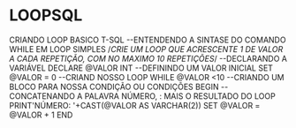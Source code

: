# LOOPSQL
CRIANDO LOOP BASICO T-SQL
--ENTENDENDO A SINTASE DO COMANDO WHILE EM LOOP SIMPLES
/*CRIE UM LOOP QUE ACRESCENTE 1 DE VALOR A CADA REPETIÇÃO, COM NO MAXIMO 10 REPETIÇÕES*/
--DECLARANDO A VARIÁVEL 
DECLARE @VALOR INT
--DEFININDO UM VALOR INICIAL
SET @VALOR = 0
--CRIAND NOSSO LOOP
WHILE @VALOR <10
--CRIANDO UM BLOCO PARA NOSSA CONDIÇÃO OU CONDIÇÕES
BEGIN
--CONCATENANDO A PALAVRA NÚMERO, : MAIS O RESULTADO DO LOOP
	PRINT'NÚMERO: '+CAST(@VALOR AS VARCHAR(2))
SET @VALOR = @VALOR + 1
END 
